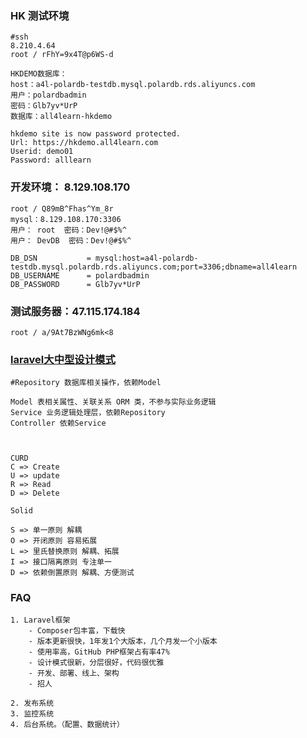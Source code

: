 ### HK 测试环境

```
#ssh
8.210.4.64
root / rFhY=9x4T@p6WS-d

HKDEMO数据库：
host：a4l-polardb-testdb.mysql.polardb.rds.aliyuncs.com
用户：polardbadmin
密码：Glb7yv*UrP
数据库：all4learn-hkdemo

hkdemo site is now password protected. 
Url: https://hkdemo.all4learn.com
Userid: demo01
Password: alllearn
```

### 开发环境： 8.129.108.170

```
root / Q89mB^Fhas^Ym_8r
mysql：8.129.108.170:3306
用户： root  密码：Dev!@#$%^
用户： DevDB  密码：Dev!@#$%^

DB_DSN           = mysql:host=a4l-polardb-testdb.mysql.polardb.rds.aliyuncs.com;port=3306;dbname=all4learn
DB_USERNAME      = polardbadmin
DB_PASSWORD      = Glb7yv*UrP
```

### 测试服务器：47.115.174.184

```
root / a/9At7BzWNg6mk<8
```


### [laravel大中型设计模式](https://blog.csdn.net/qq_24935119/article/details/89656569)

```
#Repository 数据库相关操作，依赖Model

Model 表相关属性、关联关系 ORM 类，不参与实际业务逻辑
Service 业务逻辑处理层，依赖Repository
Controller 依赖Service



CURD
C => Create
U => update
R => Read
D => Delete

Solid

S => 单一原则 解耦
O => 开闭原则 容易拓展
L => 里氏替换原则 解耦、拓展
I => 接口隔离原则 专注单一
D => 依赖倒置原则 解耦、方便测试
```

### FAQ
```
1. Laravel框架
    - Composer包丰富，下载快
    - 版本更新很快，1年发1个大版本，几个月发一个小版本
    - 使用率高，GitHub PHP框架占有率47%
    - 设计模式很新，分层很好，代码很优雅
    - 开发、部署、线上、架构
    - 招人

2. 发布系统
3. 监控系统
4. 后台系统。（配置、数据统计）
```